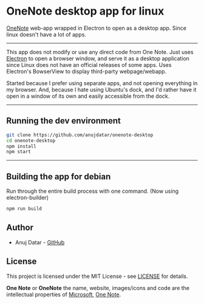 # OneNote desktop app for linux

  [OneNote](https://onenote.com/) web-app wrapped in Electron to open as a desktop app. Since linux doesn't have a lot of apps.

___
This app does not modify or use any direct code from One Note. Just uses [Electron](https://github.com/electron/electron) to open a browser window, and serve it as a desktop application since Linux does not have an official releases of some apps. Uses Electron's BowserView to display third-party webpage/webapp.

Started because I prefer using separate apps, and not opening everything in my browser. And, because I hate using Ubuntu's dock, and I'd rather have it open in a window of its own and easily accessible from the dock.

___

## Running the dev environment

```bash
git clone https://github.com/anujdatar/onenote-desktop
cd onenote-desktop
npm install
npm start
```

___

## Building the app for debian

Run through the entire build process with one command. (Now using electron-builder)

```bash
npm run build
```

## Author

* Anuj Datar - [GitHub](https://github.com/anujdatar/)

## License

This project is licensed under the MIT License - see [LICENSE](https://github.com/anujdatar/onenote-desktop/LICENSE.md) for details.

**One Note** or **OneNote** the name, website, images/icons and code are the intellectual properties of [Microsoft](https://www.microsoft.com/), [One Note](https://onenote.com/).
